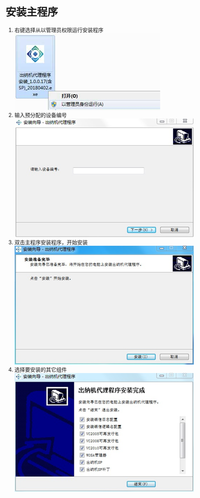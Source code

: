 # 安装主程序

1. 右键选择从以管理员权限运行安装程序
   ![](/assets/main-4.jpg)
2. 输入预分配的设备编号
   ![](/assets/main-3.jpg)
3. 双击主程序安装程序，开始安装
   ![](/assets/1.jpg)
4. 选择要安装的其它组件
   ![](/assets/main-2.jpg)



